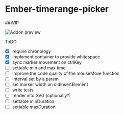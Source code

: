 # Ember-timerange-picker
##WIP

![Addon preview](https://i.imgur.com/rI5se3S.png)

ToDO

 - [x] require chronology
 - [x] implement container to provide whitespace
 - [x] sync marker movement on ctrlKey
 - [ ] settable min and max time
 - [ ] improve the code quality of the mouseMove function
 - [ ] interval set by a param
 - [ ] set marker width on didInsertElement
 - [ ] write tests
 - [ ] render into SVG (optionally?)
 - [ ] settable minDuration
 - [ ] settable maxDuration
